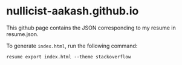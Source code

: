 # nullicist-aakash.github.io
This github page contains the JSON corresponding to my resume in resume.json.

To generate `index.html`, run the following command:
```
resume export index.html --theme stackoverflow
```